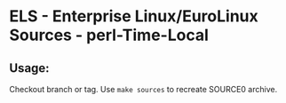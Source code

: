 # ELS - Enterprise Linux/EuroLinux Sources - perl-Time-Local
 
## Usage:
  Checkout branch or tag. Use `make sources` to recreate  SOURCE0 archive.
